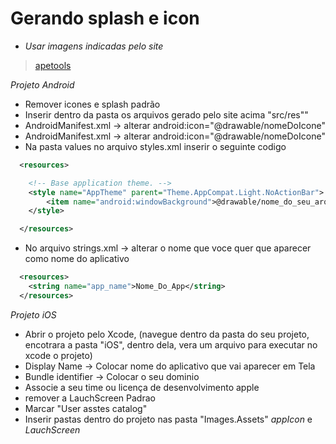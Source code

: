 # Gerando splash e icon

* _Usar imagens indicadas pelo site_

> [apetools](https://apetools.webprofusion.com/app/#/tools/imagegorilla)

_Projeto Android_

* Remover icones e splash padrão
* Inserir dentro da pasta os arquivos gerado pelo site acima "src/res""
* AndroidManifest.xml -> alterar android:icon="@drawable/nomeDoIcone"
* AndroidManifest.xml -> alterar android:icon="@drawable/nomeDoIcone"
* Na pasta values no arquivo styles.xml inserir o seguinte codigo


```xml
  <resources>

    <!-- Base application theme. -->
    <style name="AppTheme" parent="Theme.AppCompat.Light.NoActionBar">
        <item name="android:windowBackground">@drawable/nome_do_seu_arquivo</item>
    </style>

  </resources>
```

* No arquivo strings.xml -> alterar o nome que voce quer que aparecer como nome do aplicativo

```xml
  <resources>
    <string name="app_name">Nome_Do_App</string>
  </resources>
```

_Projeto iOS_

* Abrir o projeto pelo Xcode, (navegue dentro da pasta do seu projeto, encotrara a pasta "iOS", dentro dela, vera um arquivo para executar no xcode o projeto)
* Display Name -> Colocar nome do aplicativo que vai aparecer em Tela
* Bundle identifier -> Colocar o seu dominio
* Associe a seu time ou licença de desenvolvimento apple
* remover a LauchScreen Padrao
* Marcar "User asstes catalog"
* Inserir pastas dentro do projeto nas pasta "Images.Assets" _appIcon_ e _LauchScreen_